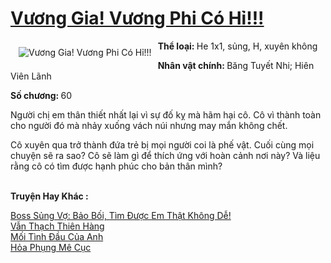 <a href="https://utruyen.com/vuong-gia-vuong-phi-co-hi/11024/" title="Vương Gia! Vương Phi Có Hỉ!!!"><h1>Vương Gia! Vương Phi Có Hỉ!!!</h1></a><div style="display:table"><img align="right" style="float: left; padding: 10px;" src="https://utruyen.com/images/story/200x260/vuong-gia-vuong-phi-co-hi.jpg" alt="Vương Gia! Vương Phi Có Hỉ!!!"><b>Thể loại: </b>He 1x1, sủng, H, xuyên không<p></p><b>Nhân vật chính: </b>Băng Tuyết Nhi; Hiên Viên Lãnh<p></p><b>Số chương: </b>60<p></p>Người chị em thân thiết nhất lại vì sự đố kỵ mà hãm hại cô. Cô vì thành toàn cho người đó mà nhảy xuống vách núi nhưng may mắn không chết.<p></p>Cô xuyên qua trở thành đứa trẻ bị mọi người coi là phế vật. Cuối cùng mọi chuyện sẽ ra sao? Cô sẽ làm gì để thích ứng với hoàn cảnh nơi này? Và liệu rằng cô có tìm được hạnh phúc cho bản thân mình?</div><p><br><b>Truyện Hay Khác :</b></p><a href="https://utruyen.com/boss-sung-vo-bao-boi-tim-duoc-em-that-khong-de/14877/" alt="Boss Sủng Vợ: Bảo Bối, Tìm Được Em Thật Không Dễ!">Boss Sủng Vợ: Bảo Bối, Tìm Được Em Thật Không Dễ!</a><br/><a href="https://dammyh.wordpress.com/2019/11/07/van-thach-thien-hang/" alt="Vẫn Thạch Thiên Hàng">Vẫn Thạch Thiên Hàng</a><br/><a href="https://github.com/quanluxury/ngontinhhot/tree/master/truyenhay/19374/" alt="Mối Tình Đầu Của Anh">Mối Tình Đầu Của Anh</a><br/><a href="https://dammyh.wordpress.com/2019/11/07/hoa-phung-me-cuc/" alt="Hỏa Phụng Mê Cục">Hỏa Phụng Mê Cục</a><br/>